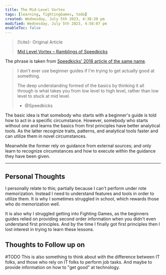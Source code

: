 ```yaml
---
title: The Mid-Level Vortex
tags: [learning, fightingGames, todo]
created: Wednesday, July 5th 2023, 4:38:20 pm
modified: Wednesday, July 5th 2023, 4:58:07 pm
enableToc: false
---
```


> [!cite]- Original Article
> 
> [Mid Level Vortex – Ramblings of Speedkicks](https://speedkickstk.wordpress.com/2018/06/14/mid-level-vortex/)

The phrase is taken from [Speedkicks' 2018 article of the same name](https://speedkickstk.wordpress.com/2018/06/14/mid-level-vortex/).

> I don't ever use beginner guides if I'm trying
> to get actually good at something.
> 
> The deep understanding formed of the
> basics by thinking it all through is what takes
> you from low level to high level, rather than
> low level to stuck at mid level.
> - @Speedkicks

The basic idea is that somebody who starts with a beginner's guide is told how to act in a specific circumstance. However, somebody who starts without one and learns the basics from first principles have better analytical tools. As the latter recognize traits, patterns, and analytical tools faster and can utilize them in novel circumstances.

Meanwhile the former rely on guidance from external sources; and only learn to recognize circumstances and how to execute within the guidance they have been given.

---
## Personal Thoughts

I personally relate to this; partially because I can't perform under rote memorization. Instead I need to understand features and tools in order to utilize them. It is why I sometimes struggled in school, which rewards those who do memorization well.

It is also why I struggled getting into Fighting Games, as the beginners guides relied on providing second order information when you didn't even understand first principles. And by the time I finally got first principles then I lost interest in trying to learn these lessons.

## Thoughts to Follow up on

#TODO This is also something to think about with the difference between IT folks, and those who rely on IT folks to perform job tasks. And maybe to provide information on how to "get good" at technology.
